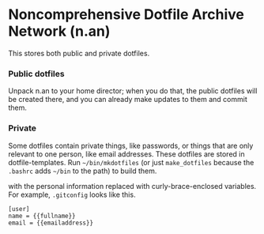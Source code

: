 Noncomprehensive Dotfile Archive Network (n.an)
=======
This stores both public and private dotfiles.

### Public dotfiles
Unpack n.an to your home director; when you do that, the public
dotfiles will be created there, and you can already make updates
to them and commit them.

### Private
Some dotfiles contain private things, like passwords, or things
that are only relevant to one person, like email addresses. These
dotfiles are stored in dotfile-templates. Run `~/bin/mkdotfiles`
(or just `make_dotfiles` because the `.bashrc` adds `~/bin` to
the path) to build them.

with the personal
information replaced with curly-brace-enclosed variables. For example,
`.gitconfig` looks like this.

    [user]
    name = {{fullname}}
    email = {{emailaddress}}



